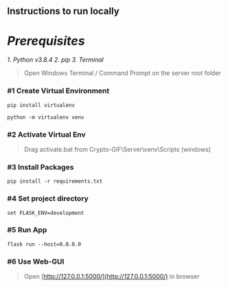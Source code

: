 ## **Instructions to run locally**

# ***Prerequisites***

*1. Python v3.8.4*
*2. pip*
*3. Terminal*

>Open Windows Terminal / Command Prompt on the server root folder

### #1 Create Virtual Environment

```
pip install virtualenv

python -m virtualenv venv
```

### #2 Activate Virtual Env

>Drag activate.bat from Crypto-GIF\Server\venv\Scripts (windows)

### #3 Install Packages

```
pip install -r requirements.txt
```

### #4 Set project directory

```
set FLASK_ENV=development
```

### #5 Run App

```
flask run --host=0.0.0.0
```

### #6 Use Web-GUI

>Open [http://127.0.0.1:5000/](http://127.0.0.1:5000/) in browser
